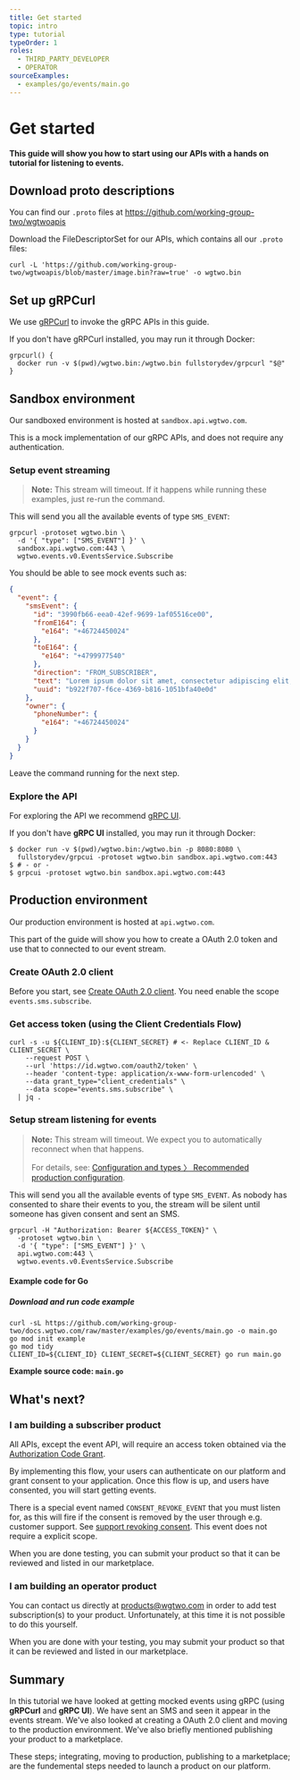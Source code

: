 ```yaml
---
title: Get started
topic: intro
type: tutorial
typeOrder: 1
roles:
  - THIRD_PARTY_DEVELOPER
  - OPERATOR
sourceExamples:
  - examples/go/events/main.go
---
```


# Get started

**This guide will show you how to start using our APIs with a hands on tutorial for listening to events.**

## Download proto descriptions

You can find our `.proto` files at https://github.com/working-group-two/wgtwoapis

Download the FileDescriptorSet for our APIs, which contains all our `.proto` files:
```shell
curl -L 'https://github.com/working-group-two/wgtwoapis/blob/master/image.bin?raw=true' -o wgtwo.bin 
```

## Set up gRPCurl

We use [gRPCurl](https://github.com/fullstorydev/grpcurl) to invoke the gRPC APIs in this guide.

If you don't have gRPCurl installed, you may run it through Docker:
```shell
grpcurl() {
  docker run -v $(pwd)/wgtwo.bin:/wgtwo.bin fullstorydev/grpcurl "$@"
}
```

## Sandbox environment
Our sandboxed environment is hosted at `sandbox.api.wgtwo.com`.

This is a mock implementation of our gRPC APIs, and does not require any authentication.

### Setup event streaming
> **Note:** This stream will timeout. If it happens while running these examples, just re-run the command.

This will send you all the available events of type `SMS_EVENT`:
```shell
grpcurl -protoset wgtwo.bin \
  -d '{ "type": ["SMS_EVENT"] }' \
  sandbox.api.wgtwo.com:443 \
  wgtwo.events.v0.EventsService.Subscribe
```

You should be able to see mock events such as:

```json
{
  "event": {
    "smsEvent": {
      "id": "3990fb66-eea0-42ef-9699-1af05516ce00",
      "fromE164": {
        "e164": "+46724450024"
      },
      "toE164": {
        "e164": "+4799977540"
      },
      "direction": "FROM_SUBSCRIBER",
      "text": "Lorem ipsum dolor sit amet, consectetur adipiscing elit, sed do eiusmod tempor incididunt ut labore et dolore magna aliqua.",
      "uuid": "b922f707-f6ce-4369-b816-1051bfa40e0d"
    },
    "owner": {
      "phoneNumber": {
        "e164": "+46724450024"
      }
    }
  }
}
```

Leave the command running for the next step.

### Explore the API

For exploring the API we recommend [gRPC UI](https://github.com/fullstorydev/grpcui).

If you don't have **gRPC UI** installed, you may run it through Docker:
```shell
$ docker run -v $(pwd)/wgtwo.bin:/wgtwo.bin -p 8080:8080 \
  fullstorydev/grpcui -protoset wgtwo.bin sandbox.api.wgtwo.com:443
$ # - or -
$ grpcui -protoset wgtwo.bin sandbox.api.wgtwo.com:443
```

## Production environment

Our production environment is hosted at `api.wgtwo.com`.

This part of the guide will show you how to create a OAuth 2.0 token and use that to connected to our event stream.


### Create OAuth 2.0 client

Before you start, see [Create OAuth 2.0 client](/oauth-2-0/create-o-auth-2-0-client/). You need enable the scope `events.sms.subscribe`.

### Get access token (using the Client Credentials Flow)
```shell
curl -s -u ${CLIENT_ID}:${CLIENT_SECRET} # <- Replace CLIENT_ID & CLIENT_SECRET \
    --request POST \
    --url 'https://id.wgtwo.com/oauth2/token' \
    --header 'content-type: application/x-www-form-urlencoded' \
    --data grant_type="client_credentials" \
    --data scope="events.sms.subscribe" \
  | jq .
```


### Setup stream listening for events
> **Note:** This stream will timeout. We expect you to automatically reconnect when that happens.
>
> For details, see: [Configuration and types 〉 Recommended production configuration](/events/configuration-and-types/#recommended-production-configuration).

This will send you all the available events of type `SMS_EVENT`. As nobody has consented to share their events to you,
the stream will be silent until someone has given consent and sent an SMS.

```shell
grpcurl -H "Authorization: Bearer ${ACCESS_TOKEN}" \
  -protoset wgtwo.bin \
  -d '{ "type": ["SMS_EVENT"] }' \
  api.wgtwo.com:443 \
  wgtwo.events.v0.EventsService.Subscribe
```

#### Example code for Go

##### Download and run code example
```shell
curl -sL https://github.com/working-group-two/docs.wgtwo.com/raw/master/examples/go/events/main.go -o main.go
go mod init example
go mod tidy
CLIENT_ID=${CLIENT_ID} CLIENT_SECRET=${CLIENT_SECRET} go run main.go
```

**Example source code: `main.go`**
<source-example
  :src="$sourceExamplesMap['examples/go/events/main.go']"
  />

## What's next?

### I am building a subscriber product
All APIs, except the event API, will require an access token obtained via the [Authorization Code Grant](/oauth-2-0/get-user-access-token/).

By implementing this flow, your users can authenticate on our platform and grant consent to your application. Once this flow is up, and users have consented, you will start getting events.

There is a special event named `CONSENT_REVOKE_EVENT` that you must listen for, as this will fire if the
consent is removed by the user through e.g. customer support. See [support revoking consent](/oauth-2-0/support-revoking-consent/). This event does not require a explicit scope.

When you are done testing, you can submit your product so that it can be reviewed and listed in our marketplace.

### I am building an operator product
You can contact us directly at [products@wgtwo.com](mailto:products@wgtwo.com) in order to add test subscription(s) to your product.
Unfortunately, at this time it is not possible to do this yourself.

When you are done with your testing, you may submit your product so that it can be reviewed and listed in our marketplace.

## Summary

In this tutorial we have looked at getting mocked events using gRPC (using **gRPCurl** and **gRPC UI**). We have sent an SMS and seen it appear in the events stream. We've also looked at creating a OAuth 2.0 client and moving to the production environment. We've also briefly mentioned publishing your product to a marketplace.

These steps; integrating, moving to production, publishing to a marketplace; are the fundemental steps needed to launch a product on our platform.
